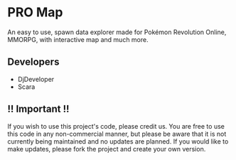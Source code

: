 # PRO Map
An easy to use, spawn data explorer made for Pokémon Revolution Online, MMORPG, with interactive map and much more.

## Developers
* DjDeveloper
* Scara

## !! Important !!
If you wish to use this project's code, please credit us. You are free to use this code in any non-commercial manner, but please be aware that it is not currently being maintained and no updates are planned. If you would like to make updates, please fork the project and create your own version.
